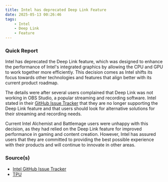 ```yaml
---
title: Intel has deprecated Deep Link Feature
date: 2025-05-13 00:26:46
tags:
    - Intel
    - Deep Link
    - Feature
---
```


### Quick Report

Intel has deprecated the Deep Link feature, which was designed to enhance the performance of Intel's integrated graphics by allowing the CPU and GPU to work together more efficiently. This decision comes as Intel shifts its focus towards other technologies and features that align better with its current product roadmap.

<!-- more -->

The details were after several users complained that Deep Link was not working in OBS Studio, a popular streaming and recording software. Intel stated in their [GitHub Issue Tracker][def] that they are no longer supporting the Deep Link feature and that users should look for alternative solutions for their streaming and recording needs.

Current Intel Alchemist and Battlemage users were unhappy with this decision, as they had relied on the Deep Link feature for improved performance in gaming and content creation. However, Intel has assured users that they are committed to providing the best possible experience with their products and will continue to innovate in other areas.

### Source(s)

- [Intel GitHub Issue Tracker][def]
- [TPU][def2]

[def]: https://github.com/IGCIT/Intel-GPU-Community-Issue-Tracker-IGCIT/issues/1078#issuecomment-2863986834
[def2]: https://www.techpowerup.com/336638/intel-sunsets-deep-link-technology-suite-ending-future-development-and-support
